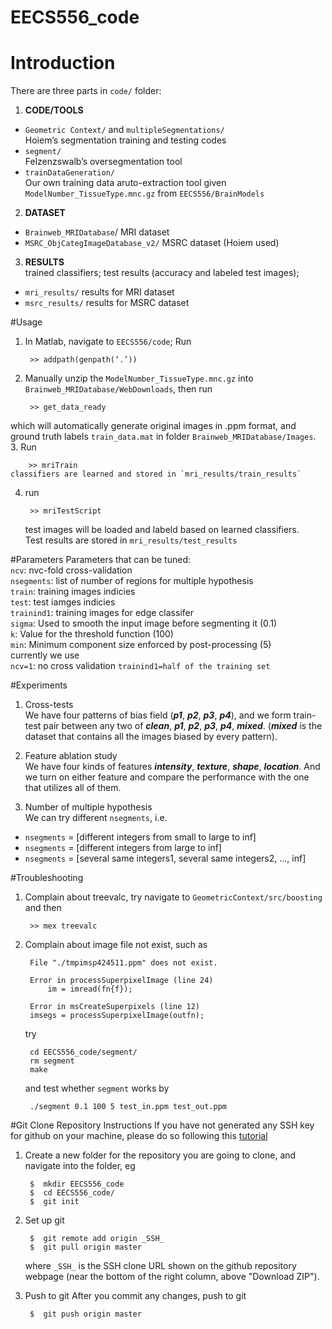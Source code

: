 EECS556_code
=======

# Introduction
There are three parts in `code/` folder:

1. **CODE/TOOLS** 
 * `Geometric Context/` and `multipleSegmentations/` <br /> 
    Hoiem’s segmentation training and testing codes
 * `segment/` <br /> 
    Felzenzswalb’s oversegmentation tool
 * `trainDataGeneration/` <br /> 
    Our own training data aruto-extraction tool given `ModelNumber_TissueType.mnc.gz` from `EECS556/BrainModels`
2. **DATASET**
 * `Brainweb_MRIDatabase`/ MRI dataset
 * `MSRC_ObjCategImageDatabase_v2/` MSRC dataset (Hoiem used)
3. **RESULTS** <br /> 
    trained classifiers; test results (accuracy and labeled test images);
 * `mri_results/` results for MRI dataset
 * `msrc_results/` results for MSRC dataset

#Usage
1. In Matlab, navigate to `EECS556/code`; Run

        >> addpath(genpath(‘.’))
2. Manually unzip  the `ModelNumber_TissueType.mnc.gz` into `Brainweb_MRIDatabase/WebDownloads`, then run

        >> get_data_ready
 which will automatically generate original images in .ppm format, and ground truth labels `train_data.mat` in folder `Brainweb_MRIDatabase/Images`. <br />
3.  Run 

        >> mriTrain
    classifiers are learned and stored in `mri_results/train_results`
4. run 

        >> mriTestScript
    test images will be loaded and labeld based on learned classifiers. <br />
    Test results are stored in `mri_results/test_results`

#Parameters
Parameters that can be tuned: <br /> 
    `ncv`: nvc-fold cross-validation <br /> 
    `nsegments`: list of number of regions for multiple hypothesis <br /> 
    `train`: training images indicies <br /> 
    `test`: test iamges indicies <br /> 
    `trainind1`: training images for edge classifer <br /> 
    `sigma`: Used to smooth the input image before segmenting it (0.1) <br />
    `k`: Value for the threshold function (100) <br /> 
    `min`: Minimum component size enforced by post-processing (5) <br /> 
currently we use <br /> 
    `ncv=1`: no cross validation
    `trainind1=half of the training set`
    
#Experiments
1. Cross-tests <br />
   We have four patterns of bias field (**_p1_**, **_p2_**, **_p3_**, **_p4_**), and we form train-test pair between any two of **_clean_**, **_p1_**, **_p2_**, **_p3_**, **_p4_**, **_mixed_**. (**_mixed_** is the dataset that contains all the images biased by every pattern).

2. Feature ablation study <br />
   We have four kinds of features **_intensity_**, **_texture_**, **_shape_**, **_location_**. And we turn on either feature and compare the performance with the one that utilizes all of them.

3. Number of multiple hypothesis <br />
   We can try different `nsegments`, i.e. 
 * `nsegments` = [different integers from small to large to inf] 
 * `nsegments` = [different integers from large to inf]
 * `nsegments` = [several same integers1, several same integers2, ..., inf]

#Troubleshooting
1. Complain about treevalc, try navigate to `GeometricContext/src/boosting` and then

        >> mex treevalc
2. Complain about image file not exist, such as 

		File "./tmpimsp424511.ppm" does not exist.
	
		Error in processSuperpixelImage (line 24)
    		im = imread(fn{f});
	
		Error in msCreateSuperpixels (line 12)
		imsegs = processSuperpixelImage(outfn);
	try
	
		cd EECS556_code/segment/
		rm segment
		make
	and test whether `segment` works by
	
		./segment 0.1 100 5 test_in.ppm test_out.ppm
	

#Git Clone Repository Instructions
If you have not generated any SSH key for github on your machine, please do so following this [tutorial](https://help.github.com/articles/generating-ssh-keys)

1. Create a new folder for the repository you are going to clone, and navigate into the folder, eg

		$  mkdir EECS556_code
		$  cd EECS556_code/
		$  git init
2. Set up git
		
		$  git remote add origin _SSH_
		$  git pull origin master
	where `_SSH_` is the SSH clone URL shown on the github repository webpage (near the bottom of the right column, above "Download ZIP").
3. Push to git
	After you commit any changes, push to git

		$  git push origin master



